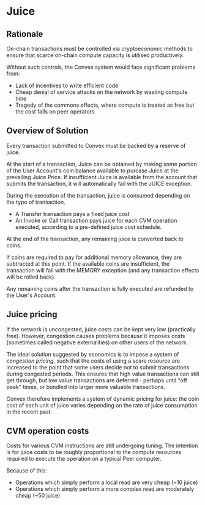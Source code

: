 # Juice

## Rationale

On-chain transactions must be controlled via cryptoeconomic methods to ensure that scarce on-chain compute capacity is utilised productively.

Without such controls, the Convex system would face significant problems from:
- Lack of incentives to write efficient code
- Cheap denial of service attacks on the network by wasting compute time
- Tragedy of the commons effects, where compute is treated as free but the cost falls on peer operators

## Overview of Solution

Every transaction submitted to Convex must be backed by a reserve of juice. 

At the start of a transaction, Juice can be obtained by making some portion of the User Account's coin balance available to purcase Juice at the prevailing Juice Price. If insufficient Juice is available from the account that submits the transaction, it will automatically fail with the JUICE exception.

During the execution of the transaction, juice is consumed depending on the type of transaction.

- A Transfer transaction pays a fixed juice cost
- An Invoke or Call transaction pays juice for each CVM operation executed, according to a pre-defined juice cost schedule.

At the end of the transaction, any remaining juice is converted back to coins. 

If coins are required to pay for additional memory allowance, they are subtracted at this point. If the available coins are insufficient, the transaction will fail with the MEMORY exception (and any transaction effects will be rolled back).

Any remaining coins after the transaction is fully executed are refunded to the User's Account.

## Juice pricing

If the network is uncongested, juice costs can be kept very low (practically free). However, congestion causes problems because it imposes costs (sometimes called negative externalities) on other users of the network.

The ideal solution suggested by economics is to impose a system of *congestion pricing*, such that the costs of using a scare resource are increased to the point that some users decide not to submit transactions during congested periods. This ensures that high value transactions can still get through, but low value transactions are deferred - perhaps until "off peak" times, or bundled into larger more valuable transactions.

Convex therefore implements a system of dynamic pricing for juice: the coin cost of each unit of juice varies depending on the rate of juice consumption in the recent past.

## CVM operation costs

Costs for various CVM instructions are still undergoing tuning. The intention is for juice costs to be roughly proportional to the compute resources required to execute the operation on a typical Peer computer.

Because of this:

- Operations which simply perform a local read are very cheap (~10 juice)
- Operations which simply perform a  more complex read are moderately cheap (~50 juice)
